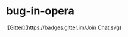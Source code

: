 # bug-in-opera
[![Gitter](https://badges.gitter.im/Join Chat.svg)](https://gitter.im/james-bay/bug-in-opera?utm_source=badge&utm_medium=badge&utm_campaign=pr-badge&utm_content=badge)